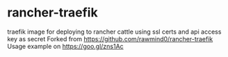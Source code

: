 # rancher-traefik
traefik image for deploying to rancher cattle using ssl certs and api access key as secret
Forked from https://github.com/rawmind0/rancher-traefik
Usage example on https://goo.gl/zns1Ac 
